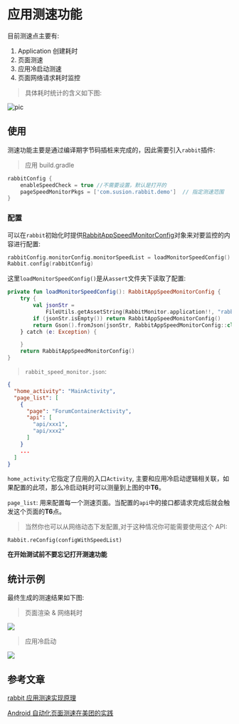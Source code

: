 # 应用测速功能

目前测速点主要有:

1. Application 创建耗时
2. 页面测速
3. 应用冷启动测速
4. 页面网络请求耗时监控

> 具体耗时统计的含义如下图:

![pic](./pic/rabbit-speed-time.png)

## 使用

测速功能主要是通过编译期字节码插桩来完成的，因此需要引入`rabbit`插件:

> 应用 build.gradle

```groovy
rabbitConfig {
    enableSpeedCheck = true //不需要设置，默认是打开的
    pageSpeedMonitorPkgs = ['com.susion.rabbit.demo']  // 指定测速范围
}
```

### 配置

可以在`rabbit`初始化时提供[RabbitAppSpeedMonitorConfig](https://github.com/SusionSuc/rabbit-client/blob/master/rabbit-base/src/main/java/com/susion/rabbit/base/entities/RabbitAppSpeedMonitorConfig.kt)对象来对要监控的内容进行配置:

```kotlin
rabbitConfig.monitorConfig.monitorSpeedList = loadMonitorSpeedConfig()
Rabbit.config(rabbitConfig)
```

这里`loadMonitorSpeedConfig()`是从`assert`文件夹下读取了配置:

```kotlin
private fun loadMonitorSpeedConfig(): RabbitAppSpeedMonitorConfig {
    try {
        val jsonStr =
            FileUtils.getAssetString(RabbitMonitor.application!!, "rabbit_speed_monitor.json")
        if (jsonStr.isEmpty()) return RabbitAppSpeedMonitorConfig()
        return Gson().fromJson(jsonStr, RabbitAppSpeedMonitorConfig::class.java)
    } catch (e: Exception) {

    }
    return RabbitAppSpeedMonitorConfig()
}
```

> `rabbit_speed_monitor.json`:

```json
{
  "home_activity": "MainActivity",
  "page_list": [
    {
      "page": "ForumContainerActivity",
      "api": [
        "api/xxx1",
        "api/xxx2"
      ]
    }
    ...
  ]
}
```

`home_activity`:它指定了应用的入口`Activity`, 主要和应用冷启动逻辑相关联，如果配置的此项，那么冷启动耗时可以测量到上图的中**T6**。

`page_list`: 用来配置每一个测速页面。当配置的`api`中的接口都请求完成后就会触发这个页面的**T6**点。

> 当然你也可以从网络动态下发配置,对于这种情况你可能需要使用这个 API:

```
Rabbit.reConfig(configWithSpeedList)
```

**在开始测试前不要忘记打开测速功能**

## 统计示例

最终生成的测速结果如下图:

> 页面渲染 & 网络耗时

![](./pic/page-start.jpg)

> 应用冷启动

![](./pic/app-start.jpg)

## 参考文章

[rabbit 应用测速实现原理](https://github.com/SusionSuc/AdvancedAndroid/blob/master/performance/rabbit/%E5%BA%94%E7%94%A8%E6%B5%8B%E9%80%9F%E7%BB%84%E4%BB%B6.md)

[Android 自动化页面测速在美团的实践](https://tech.meituan.com/2018/07/12/autospeed.html)
